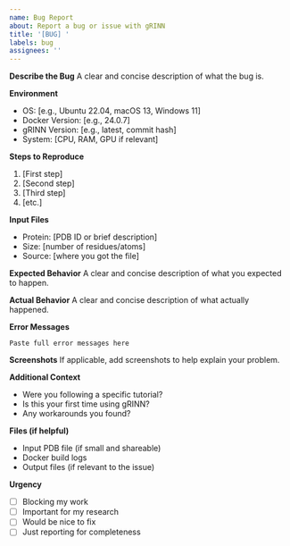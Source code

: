 ```yaml
---
name: Bug Report
about: Report a bug or issue with gRINN
title: '[BUG] '
labels: bug
assignees: ''
---
```


**Describe the Bug**
A clear and concise description of what the bug is.

**Environment**
- OS: [e.g., Ubuntu 22.04, macOS 13, Windows 11]
- Docker Version: [e.g., 24.0.7]
- gRINN Version: [e.g., latest, commit hash]
- System: [CPU, RAM, GPU if relevant]

**Steps to Reproduce**
1. [First step]
2. [Second step]
3. [Third step]
4. [etc.]

**Input Files**
- Protein: [PDB ID or brief description]
- Size: [number of residues/atoms]
- Source: [where you got the file]

**Expected Behavior**
A clear and concise description of what you expected to happen.

**Actual Behavior**
A clear and concise description of what actually happened.

**Error Messages**
```
Paste full error messages here
```

**Screenshots**
If applicable, add screenshots to help explain your problem.

**Additional Context**
- Were you following a specific tutorial?
- Is this your first time using gRINN?
- Any workarounds you found?

**Files (if helpful)**
- Input PDB file (if small and shareable)
- Docker build logs
- Output files (if relevant to the issue)

**Urgency**
- [ ] Blocking my work
- [ ] Important for my research
- [ ] Would be nice to fix
- [ ] Just reporting for completeness
